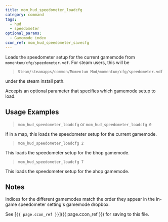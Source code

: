```yaml
---
title: mom_hud_speedometer_loadcfg
category: command
tags:
  - hud
  - speedometer
optional_params:
  - Gamemode index
ccon_ref: mom_hud_speedometer_savecfg
---
```


Loads the speedometer setup for the current gamemode from `momentum/cfg/speedometer.vdf`.
For steam users, this will be 

> `Steam/steamapps/common/Momentum Mod/momentum/cfg/speedometer.vdf` 

under the steam install path.

Accepts an optional parameter that specifies which gamemode setup to load.

## Usage Examples

> `mom_hud_speedometer_loadcfg` or `mom_hud_speedometer_loadcfg 0`

If in a map, this loads the speedometer setup for the current gamemode.

> `mom_hud_speedometer_loadcfg 2`

This loads the speedometer setup for the bhop gamemode.

> `mom_hud_speedometer_loadcfg 7`

This loads the speedometer setup for the ahop gamemode.

## Notes

Indices for the different gamemodes match the order they appear in the in-game speedometer setting's gamemode dropbox.

See [`{{ page.ccon_ref }}`]({{ page.ccon_ref }}) for saving to this file.
